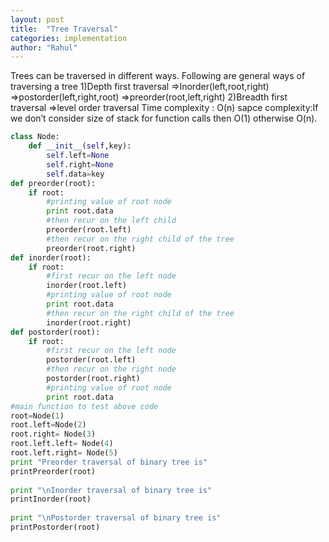 ```yaml
---
layout: post
title:  "Tree Traversal"
categories: implementation
author: "Rahul"
---
```

Trees can be traversed in different ways.
Following are general ways of traversing a tree
1)Depth first traversal
 =>Inorder(left,root,right)
 =>postorder(left,right,root)
 =>preorder(root,left,right)
2)Breadth first traversal
  =>level order traversal
Time complexity : O(n)
sapce complexity:If we don’t consider size of stack for function calls then O(1) otherwise O(n).

```python
class Node:
    def __init__(self,key):
        self.left=None
        self.right=None
        self.data=key
def preorder(root):
    if root:
        #printing value of root node
        print root.data
        #then recur on the left child
        preorder(root.left)
        #then recur on the right child of the tree
        preorder(root.right)
def inorder(root):
    if root:
        #first recur on the left node
        inorder(root.left)
        #printing value of root node
        print root.data
        #then recur on the right child of the tree
        inorder(root.right)
def postorder(root):
    if root:
        #first recur on the left node
        postorder(root.left)
        #then recur on the right node
        postorder(root.right)
        #printing value of root node
        print root.data
#main function to test above code
root=Node(1)
root.left=Node(2)
root.right= Node(3)
root.left.left= Node(4)
root.left.right= Node(5)
print "Preorder traversal of binary tree is"
printPreorder(root)
 
print "\nInorder traversal of binary tree is"
printInorder(root)
 
print "\nPostorder traversal of binary tree is"
printPostorder(root)
        

```
